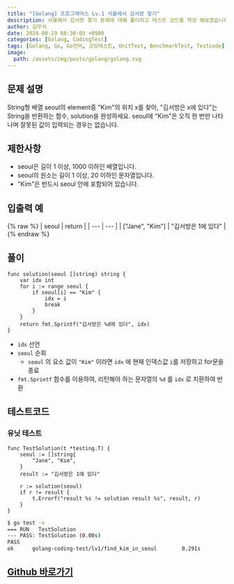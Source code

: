 ```yaml
---
title: "[Golang] 프로그래머스 Lv.1 서울에서 김서방 찾기"
description: 서울에서 김서방 찾기 문제에 대해 풀이하고 테스트 코드를 작성 해보겠습니다.
author: 김우석
date: 2024-08-19 08:30:03 +0900
categories: [Golang, CodingTest]
tags: [Golang, Go, Go언어, 코딩테스트, UnitTest, BenchmarkTest, Testcode]
image:
  path: /assets/img/posts/golang/golang.svg
---
```


## 문제 설명
String형 배열 seoul의 element중 "Kim"의 위치 x를 찾아, "김서방은 x에 있다"는 String을 반환하는 함수, solution을 완성하세요. seoul에 "Kim"은 오직 한 번만 나타나며 잘못된 값이 입력되는 경우는 없습니다.


## 제한사항
- seoul은 길이 1 이상, 1000 이하인 배열입니다.
- seoul의 원소는 길이 1 이상, 20 이하인 문자열입니다.
- "Kim"은 반드시 seoul 안에 포함되어 있습니다.


## 입출력 예
{% raw %}
| seoul | return |
| --- | --- |
| \["Jane", "Kim"\] | "김서방은 1에 있다" |
{% endraw %}


## 풀이 
```golang
func solution(seoul []string) string {
	var idx int
	for i := range seoul {
		if seoul[i] == "Kim" {
			idx = i
			break
		}
	}
	return fmt.Sprintf("김서방은 %d에 있다", idx)
}
```

- `idx` 선언
- `seoul` 순회
	- `seoul` 의 요소 값이 `"Kim"` 이라면 `idx` 에 현재 인덱스값 `i`를 저장하고 for문을 종료
- `fmt.Sprintf` 함수를 이용하여, 리턴해야 하는 문자열의 `%d` 를 `idx` 로 치환하여 반환


## 테스트코드
### 유닛 테스트
```golang
func TestSolution(t *testing.T) {
	seoul := []string{
		"Jane", "Kim",
	}
	result := "김서방은 1에 있다"

	r := solution(seoul)
	if r != result {
		t.Errorf("result %s != solution result %s", result, r)
	}
}
```

```bash
$ go test -v
=== RUN   TestSolution
--- PASS: TestSolution (0.00s)
PASS
ok      golang-coding-test/lv1/find_kim_in_seoul        0.291s
```


## [Github 바로가기](https://github.com/kr-goos/golang-coding-test/tree/master/Lv1/find_kim_in_seoul)